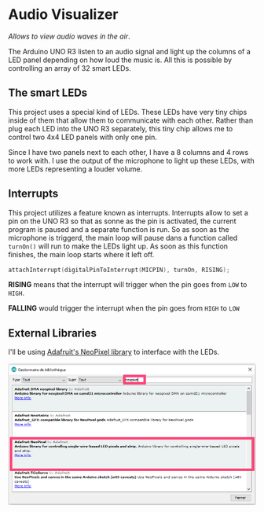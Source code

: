 # Audio Visualizer

_Allows to view audio waves in the air_.

The Arduino UNO R3 listen to an audio signal and light up the columns of a LED panel depending on how loud the music is.
All this is possible by controlling an array of 32 smart LEDs.

## The smart LEDs
This project uses a special kind of LEDs. These LEDs have very tiny chips inside of them that allow them to communicate with each other. Rather than plug each LED into the UNO R3 separately, this tiny chip allows me to control two 4x4 LED panels with only one pin.

Since I have two panels next to each other, I have a 8 columns and 4 rows to work with. I use the output of the microphone to light up these LEDs, with more LEDs representing a louder volume.

## Interrupts

This project utilizes a feature known as interrupts. Interrupts allow to set a pin on the UNO R3 so that as sonne as the pin is activated, the current program is paused and a separate function is run. So as soon as the microphone is triggerd, the main loop will pause dans a function called `turnOn()` will run to make the LEDs light up. As soon as this function finishes, the main loop starts where it left off.

```C
attachInterrupt(digitalPinToInterrupt(MICPIN), turnOn, RISING);
```

**RISING** means that the interrupt will trigger when the pin goes from `LOW` to `HIGH`.

**FALLING** would trigger the interrupt when the pin goes from `HIGH` to `LOW`

## External Libraries

I'll be using [Adafruit's NeoPixel library][1] to interface with the LEDs.

![import np lib img][2]

[1]: https://github.com/adafruit/Adafruit_NeoPixel
[2]: https://github.com/bourgeois27/audio-visualizer/blob/master/import-neopixxel-library.png "Import NeoPixel Library"
